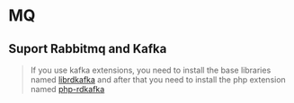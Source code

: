 # MQ

## Suport Rabbitmq and Kafka

> If you use kafka extensions, you need to install the base libraries named [librdkafka](https://github.com/edenhill/librdkafka) 
and after that you need to install the php extension named [php-rdkafka](https://github.com/arnaud-lb/php-rdkafka)
